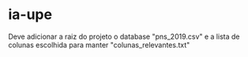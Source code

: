 # ia-upe

Deve adicionar a raiz do projeto o database "pns_2019.csv" e a lista de colunas escolhida para manter "colunas_relevantes.txt"

